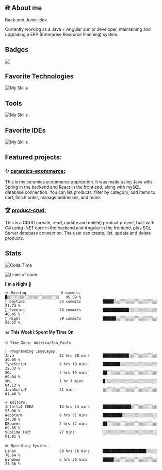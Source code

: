 ## 🌐 About me
Back-end Junior dev.

Currently working as a Java + Angular Junior developer, maintaining and upgrading a ERP (Enterprise Resource Planning) system.


## Badges

<div style="display: inline_block">
  <a href="https://www.credly.com/badges/bc4739f2-3a6a-4965-9292-0904b55d9652/public_url"><img src="https://github.com/user-attachments/assets/c0047bee-554f-44bd-a5fb-2d18dc65c3ac"></img></a>
</div>

## Favorite Technologies

![My Skills](https://go-skill-icons.vercel.app/api/icons?i=java,spring,react,angular,typescript,javascript,cs,dotnet&perline=4&titles=true)

## Tools

![My Skills](https://go-skill-icons.vercel.app/api/icons?i=aws,gitlab,git,docker&perline=4&titles=true)

## Favorite IDEs

![My Skills](https://go-skill-icons.vercel.app/api/icons?i=idea,webstorm&perline=3&titles=true)

## Featured projects: 

### :sparkles: [ceramics-ecommerce:](https://github.com/marianarossi/ceramics-ecommerce-API)
This is my ceramics ecommerce application. It was made using Java with Spring in the backend and React in the front end, along with mySQL database connection. You can list products, filter by category, add items to cart, finish order, manage addresses, and more.

### :trophy: [product-crud:](https://github.com/marianarossi/.netCore-product-webAPI)
This is a CRUD (create, read, update and delete) product project, built with C# using .NET core in the backend and Angular in the frontend, plus SQL Server database connection. The user can create, list, update and delete products. 


## Stats

<!--START_SECTION:waka-->
![Code Time](http://img.shields.io/badge/Code%20Time-188%20hrs-blue)

![Lines of code](https://img.shields.io/badge/From%20Hello%20World%20I%27ve%20Written-40.4%20thousand%20lines%20of%20code-blue)

**I'm a Night 🦉** 

```text
🌞 Morning                9 commits           █░░░░░░░░░░░░░░░░░░░░░░░░   05.59 % 
🌆 Daytime                35 commits          █████░░░░░░░░░░░░░░░░░░░░   21.74 % 
🌃 Evening                78 commits          ████████████░░░░░░░░░░░░░   48.45 % 
🌙 Night                  39 commits          ██████░░░░░░░░░░░░░░░░░░░   24.22 % 
```


📊 **This Week I Spent My Time On** 

```text
🕑︎ Time Zone: America/Sao_Paulo

💬 Programming Languages: 
Java                     12 hrs 38 mins      ████████████░░░░░░░░░░░░░   49.05 % 
TypeScript               8 hrs 19 mins       ████████░░░░░░░░░░░░░░░░░   32.33 % 
SQL                      2 hrs 19 mins       ██░░░░░░░░░░░░░░░░░░░░░░░   09.04 % 
XML                      1 hr 3 mins         █░░░░░░░░░░░░░░░░░░░░░░░░   04.13 % 
JavaScript               21 mins             ░░░░░░░░░░░░░░░░░░░░░░░░░   01.40 % 

🔥 Editors: 
IntelliJ IDEA            13 hrs 54 mins      █████████████░░░░░░░░░░░░   53.96 % 
WebStorm                 8 hrs 51 mins       █████████░░░░░░░░░░░░░░░░   34.38 % 
DBeaver                  2 hrs 32 mins       ██░░░░░░░░░░░░░░░░░░░░░░░   09.85 % 
Sublime Text             27 mins             ░░░░░░░░░░░░░░░░░░░░░░░░░   01.81 % 

💻 Operating System: 
Linux                    20 hrs 16 mins      ████████████████████░░░░░   78.64 % 
Windows                  5 hrs 30 mins       █████░░░░░░░░░░░░░░░░░░░░   21.36 % 
```


<!--END_SECTION:waka-->
